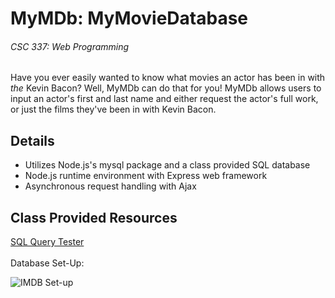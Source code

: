 # MyMDb: MyMovieDatabase
###### CSC 337: Web Programming
Have you ever easily wanted to know what movies an actor has been in with *the* Kevin Bacon? Well, MyMDb can do that for you! MyMDb allows users to input an actor's first and last name and either request the actor's full work, or just the films they've been in with Kevin Bacon.

## Details
* Utilizes Node.js's mysql package and a class provided SQL database
* Node.js runtime environment with Express web framework
* Asynchronous request handling with Ajax 

## Class Provided Resources
[SQL Query Tester](http://tools.allisonobourn.com/query_tester.html)
<br />
<br />
Database Set-Up:
<br />

![IMDB Set-up](https://bit.ly/2tbijax)
